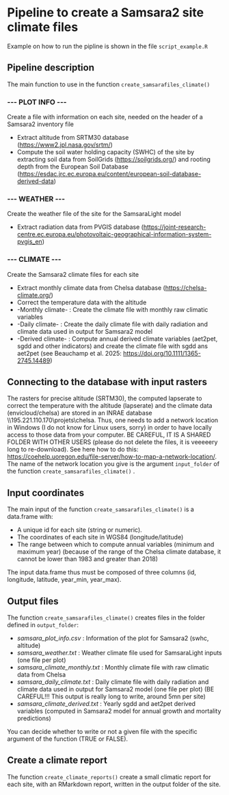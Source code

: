 # Pipeline to create a Samsara2 site climate files

Example on how to run the pipline is shown in the file `script_example.R`

## Pipeline description

The main function to use in the function `create_samsarafiles_climate()`

### --- PLOT INFO ---

Create a file with information on each site, needed on the header of a Samsara2 inventory file

-   Extract altitude from SRTM30 database (<https://www2.jpl.nasa.gov/srtm/>)
-   Compute the soil water holding capacity (SWHC) of the site by extracting soil data from SoilGrids (<https://soilgrids.org/>) and rooting depth from the European Soil Database (<https://esdac.jrc.ec.europa.eu/content/european-soil-database-derived-data>)

### --- WEATHER ---

Create the weather file of the site for the SamsaraLight model

-   Extract radiation data from PVGIS database (<https://joint-research-centre.ec.europa.eu/photovoltaic-geographical-information-system-pvgis_en>)

### --- CLIMATE ---

Create the Samsara2 climate files for each site

-   Extract monthly climate data from Chelsa database (<https://chelsa-climate.org/>)
-   Correct the temperature data with the altitude
-   -Monthly climate- : Create the climate file with monthly raw climatic variables
-   -Daily climate- : Create the daily climate file with daily radiation and climate data used in output for Samsara2 model
-   -Derived climate- : Compute annual derived climate variables (aet2pet, sgdd and other indicators) and create the climate file with sgdd ans aet2pet (see Beauchamp et al. 2025: <https://doi.org/10.1111/1365-2745.14489>)

## Connecting to the database with input rasters

The rasters for precise altitude (SRTM30), the computed lapserate to correct the temperature with the altitude (lapserate) and the climate data (envicloud/chelsa) are stored in an INRAE database \\\\195.221.110.170\\projets\\chelsa. Thus, one needs to add a network location in Windows (I do not know for Linux users, sorry) in order to have locally access to those data from your computer. BE CAREFUL, IT IS A SHARED FOLDER WITH OTHER USERS (please do not delete the files, it is veeeeery long to re-download). See here how to do this: <https://coehelp.uoregon.edu/file-server/how-to-map-a-network-location/>. The name of the network location you give is the argument `input_folder` of the function `create_samsarafiles_climate()` .

## Input coordinates

The main input of the function `create_samsarafiles_climate()` is a data.frame with:

-   A unique id for each site (string or numeric).
-   The coordinates of each site in WGS84 (longitude/latitude)
-   The range between which to compute annual variables (minimum and maximum year) (because of the range of the Chelsa climate database, it cannot be lower than 1983 and greater than 2018)

The input data.frame thus must be composed of three columns (id, longitude, latitude, year_min, year_max).

## Output files

The function `create_samsarafiles_climate()` creates files in the folder defined in `output_folder`:

-   *samsara_plot_info.csv* : Information of the plot for Samsara2 (swhc, altitude)
-   *samsara_weather.txt* : Weather climate file used for SamsaraLight inputs (one file per plot)
-   *samsara_climate_monthly.txt* : Monthly climate file with raw climatic data from Chelsa
-   *samsara_daily_climate.txt* : Daily climate file with daily radiation and climate data used in output for Samsara2 model (one file per plot) (BE CAREFUL!!! This output is really long to write, around 5mn per site)
-   *samsara_climate_derived.txt* : Yearly sgdd and aet2pet derived variables (computed in Samsara2 model for annual growth and mortality predictions)

You can decide whether to write or not a given file with the specific argument of the function (TRUE or FALSE).

## Create a climate report

The function `create_climate_reports()` create a small climatic report for each site, with an RMarkdown report, written in the output folder of the site.
